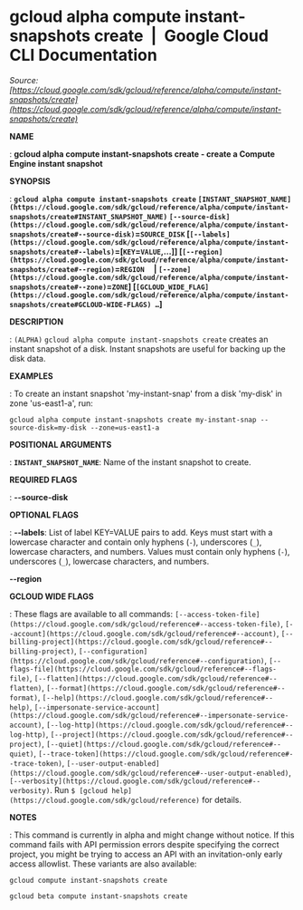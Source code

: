 # gcloud alpha compute instant-snapshots create  |  Google Cloud CLI Documentation

*Source: [https://cloud.google.com/sdk/gcloud/reference/alpha/compute/instant-snapshots/create](https://cloud.google.com/sdk/gcloud/reference/alpha/compute/instant-snapshots/create)*

**NAME**

: **gcloud alpha compute instant-snapshots create - create a Compute Engine instant snapshot**

**SYNOPSIS**

: **`gcloud alpha compute instant-snapshots create` `[INSTANT_SNAPSHOT_NAME](https://cloud.google.com/sdk/gcloud/reference/alpha/compute/instant-snapshots/create#INSTANT_SNAPSHOT_NAME)` `[--source-disk](https://cloud.google.com/sdk/gcloud/reference/alpha/compute/instant-snapshots/create#--source-disk)`=`SOURCE_DISK` [`[--labels](https://cloud.google.com/sdk/gcloud/reference/alpha/compute/instant-snapshots/create#--labels)`=[`KEY`=`VALUE`,…]] [`[--region](https://cloud.google.com/sdk/gcloud/reference/alpha/compute/instant-snapshots/create#--region)`=`REGION`     | `[--zone](https://cloud.google.com/sdk/gcloud/reference/alpha/compute/instant-snapshots/create#--zone)`=`ZONE`] [`[GCLOUD_WIDE_FLAG](https://cloud.google.com/sdk/gcloud/reference/alpha/compute/instant-snapshots/create#GCLOUD-WIDE-FLAGS) …`]**

**DESCRIPTION**

: `(ALPHA)` `gcloud alpha compute instant-snapshots create`
creates an instant snapshot of a disk. Instant snapshots are useful for backing
up the disk data.

**EXAMPLES**

: To create an instant snapshot 'my-instant-snap' from a disk 'my-disk' in zone
'us-east1-a', run:

```
gcloud alpha compute instant-snapshots create my-instant-snap --source-disk=my-disk --zone=us-east1-a
```

**POSITIONAL ARGUMENTS**

: **`INSTANT_SNAPSHOT_NAME`**:
Name of the instant snapshot to create.

**REQUIRED FLAGS**

: **--source-disk**

**OPTIONAL FLAGS**

: **--labels**:
List of label KEY=VALUE pairs to add.
Keys must start with a lowercase character and contain only hyphens
(`-`), underscores (`_`), lowercase characters, and
numbers. Values must contain only hyphens (`-`), underscores
(`_`), lowercase characters, and numbers.

**--region**

**GCLOUD WIDE FLAGS**

: These flags are available to all commands: `[--access-token-file](https://cloud.google.com/sdk/gcloud/reference#--access-token-file)`,
`[--account](https://cloud.google.com/sdk/gcloud/reference#--account)`, `[--billing-project](https://cloud.google.com/sdk/gcloud/reference#--billing-project)`,
`[--configuration](https://cloud.google.com/sdk/gcloud/reference#--configuration)`,
`[--flags-file](https://cloud.google.com/sdk/gcloud/reference#--flags-file)`,
`[--flatten](https://cloud.google.com/sdk/gcloud/reference#--flatten)`, `[--format](https://cloud.google.com/sdk/gcloud/reference#--format)`, `[--help](https://cloud.google.com/sdk/gcloud/reference#--help)`, `[--impersonate-service-account](https://cloud.google.com/sdk/gcloud/reference#--impersonate-service-account)`,
`[--log-http](https://cloud.google.com/sdk/gcloud/reference#--log-http)`,
`[--project](https://cloud.google.com/sdk/gcloud/reference#--project)`, `[--quiet](https://cloud.google.com/sdk/gcloud/reference#--quiet)`, `[--trace-token](https://cloud.google.com/sdk/gcloud/reference#--trace-token)`, `[--user-output-enabled](https://cloud.google.com/sdk/gcloud/reference#--user-output-enabled)`,
`[--verbosity](https://cloud.google.com/sdk/gcloud/reference#--verbosity)`.
Run `$ [gcloud help](https://cloud.google.com/sdk/gcloud/reference)` for details.

**NOTES**

: This command is currently in alpha and might change without notice. If this
command fails with API permission errors despite specifying the correct project,
you might be trying to access an API with an invitation-only early access
allowlist. These variants are also available:

```
gcloud compute instant-snapshots create
```

```
gcloud beta compute instant-snapshots create
```